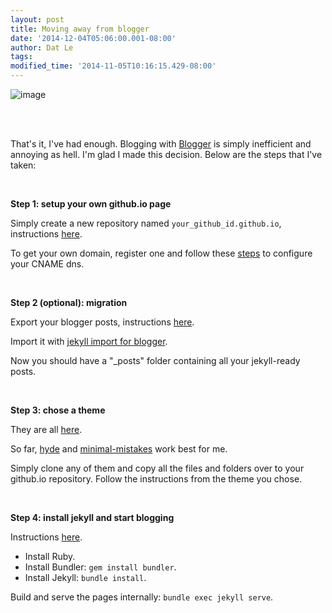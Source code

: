 ```yaml
---
layout: post
title: Moving away from blogger
date: '2014-12-04T05:06:00.001-08:00'
author: Dat Le
tags:
modified_time: '2014-11-05T10:16:15.429-08:00'
---
```


![image](http://i.imgur.com/IZyNfOy.png)

<br>
<br>

That's it, I've had enough. Blogging with [Blogger](https://www.blogger.com) is simply inefficient and annoying as hell.
I'm glad I made this decision. Below are the steps that I've taken:

<br>

**Step 1: setup your own github.io page**

Simply create a new repository named `your_github_id.github.io`, instructions [here](https://pages.github.com/). 

To get your own domain, register one and follow these [steps](https://help.github.com/articles/setting-up-a-custom-domain-with-github-pages/) to configure your CNAME dns.

<br>

**Step 2 (optional): migration**

Export your blogger posts, instructions [here](https://support.google.com/blogger/answer/97416). 

Import it with [jekyll import for blogger](http://import.jekyllrb.com/docs/blogger/).

Now you should have a "_posts" folder containing all your jekyll-ready posts.

<br>

**Step 3: chose a theme**

They are all [here](http://jekyllthemes.org/).

So far, [hyde](https://github.com/poole/hyde) and [minimal-mistakes](https://github.com/mmistakes/minimal-mistakes) work best for me.

Simply clone any of them and copy all the files and folders over to your github.io repository. Follow the instructions from the theme you chose.

<br>

**Step 4: install jekyll and start blogging**

Instructions [here](https://help.github.com/articles/using-jekyll-with-pages/).

- Install Ruby.
- Install Bundler: `gem install bundler`.
- Install Jekyll: `bundle install`.

Build and serve the pages internally: `bundle exec jekyll serve`.

